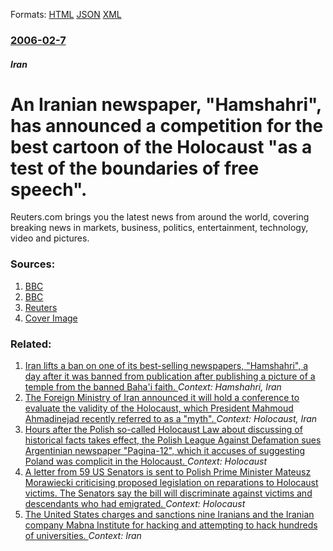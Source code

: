 
Formats: [HTML](/news/2006/02/7/an-iranian-newspaper-hamshahri-has-announced-a-competition-for-the-best-cartoon-of-the-holocaust-as-a-test-of-the-boundaries-of-free-s.html)  [JSON](/news/2006/02/7/an-iranian-newspaper-hamshahri-has-announced-a-competition-for-the-best-cartoon-of-the-holocaust-as-a-test-of-the-boundaries-of-free-s.json)  [XML](/news/2006/02/7/an-iranian-newspaper-hamshahri-has-announced-a-competition-for-the-best-cartoon-of-the-holocaust-as-a-test-of-the-boundaries-of-free-s.xml)  

### [2006-02-7](/news/2006/02/7/index.md)

##### Iran
#  An Iranian newspaper, "Hamshahri", has announced a competition for the best cartoon of the Holocaust "as a test of the boundaries of free speech". 

Reuters.com brings you the latest news from around the world, covering breaking news in markets, business, politics, entertainment, technology, video and pictures.


### Sources:

1. [BBC](http://news.bbc.co.uk/1/hi/world/middle_east/4687992.stm)
2. [BBC](http://news.bbc.co.uk/2/hi/middle_east/4688466.stm)
3. [Reuters](http://today.reuters.com/news/newsArticle.aspx?type=worldNews&storyID=2006-02-07T191037Z_01_L07197113_RTRUKOC_0_US-RELIGION-CARTOONS-DENMARK.xml)
3. [Cover Image](http://s4.reutersmedia.net/resources_v2/images/rcom-default.png)

### Related:

1. [ Iran lifts a ban on one of its best-selling newspapers, "Hamshahri", a day after it was banned from publication after publishing a picture of a temple from the banned Baha'i faith. ](/news/2009/11/24/iran-lifts-a-ban-on-one-of-its-best-selling-newspapers-hamshahri-a-day-after-it-was-banned-from-publication-after-publishing-a-picture.md) _Context: Hamshahri, Iran_
2. [ The Foreign Ministry of Iran announced it will hold a conference to evaluate the validity of the Holocaust, which President Mahmoud Ahmadinejad recently referred to as a "myth". ](/news/2006/01/15/the-foreign-ministry-of-iran-announced-it-will-hold-a-conference-to-evaluate-the-validity-of-the-holocaust-which-president-mahmoud-ahmadin.md) _Context: Holocaust, Iran_
3. [Hours after the Polish so-called Holocaust Law about discussing of historical facts takes effect, the Polish League Against Defamation sues Argentinian newspaper "Pagina-12", which it accuses of suggesting Poland was complicit in the Holocaust. ](/news/2018/03/3/hours-after-the-polish-so-called-holocaust-law-about-discussing-of-historical-facts-takes-effect-the-polish-league-against-defamation-sues.md) _Context: Holocaust_
4. [A letter from 59 US Senators is sent to Polish Prime Minister Mateusz Morawiecki criticising proposed legislation on reparations to Holocaust victims. The Senators say the bill will discriminate against victims and descendants who had emigrated. ](/news/2018/03/26/a-letter-from-59-us-senators-is-sent-to-polish-prime-minister-mateusz-morawiecki-criticising-proposed-legislation-on-reparations-to-holocaus.md) _Context: Holocaust_
5. [The United States charges and sanctions nine Iranians and the Iranian company Mabna Institute for hacking and attempting to hack hundreds of universities. ](/news/2018/03/23/the-united-states-charges-and-sanctions-nine-iranians-and-the-iranian-company-mabna-institute-for-hacking-and-attempting-to-hack-hundreds-of.md) _Context: Iran_
